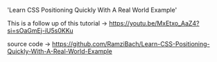 

'Learn CSS Positioning Quickly With A Real World Example'

This is a follow up of this tutorial -> https://youtu.be/MxEtxo_AaZ4?si=sOaGmEj-iU5s0KKu

source code -> https://github.com/RamziBach/Learn-CSS-Positioning-Quickly-With-A-Real-World-Example
